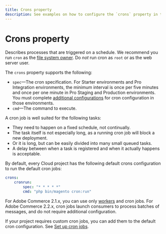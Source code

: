 ```yaml
---
title: Crons property
description: See examples on how to configure the `crons` property in the Commerce application configuration file.
---
```


# Crons property

Describes processes that are triggered on a schedule. We recommend you run `cron` as the [file system owner](https://devdocs.magento.com/cloud/before/before-workspace-file-sys-owner.html). Do _not_ run cron as `root` or as the web server user.

The `crons` property supports the following:

-  `spec`—The cron specification. For Starter environments and Pro Integration environments, the minimum interval is once per five minutes and once per one minute in Pro Staging and Production environments. You must complete [additional configurations](https://devdocs.magento.com/cloud/configure/setup-cron-jobs.html#add-cron) for cron configuration in those environments.
-  `cmd`—The command to execute.

A cron job is well suited for the following tasks:

-  They need to happen on a fixed schedule, not continually.
-  The task itself is not especially long, as a running cron job will block a new deployment.
-  Or it is long, but can be easily divided into many small queued tasks.
-  A delay between when a task is registered and when it actually happens is acceptable.

By default, every Cloud project has the following default crons configuration to run the default cron jobs:

```yaml
crons:
    cronrun:
        spec: "* * * * *"
        cmd: "php bin/magento cron:run"
```

For Adobe Commerce 2.1.x, you can use only [workers](workers-property.md) and cron jobs. For Adobe Commerce 2.2.x, cron jobs launch consumers to process batches of messages, and do not require additional configuration.

If your project requires custom cron jobs, you can add them to the default cron configuration. See [Set up cron jobs](https://devdocs.magento.com/cloud/configure/setup-cron-jobs.html).
